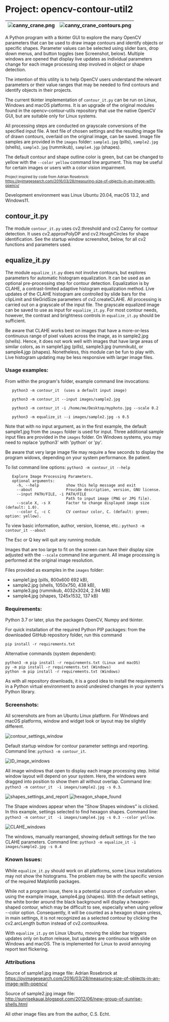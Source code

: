 # Project: opencv-contour-util2

| ![canny_crane.png](images/canny_crane.png) | ![canny_crane_contours.png](images/canny_crane_contours.png) |
| ------------- | ------------- |

A Python program with a tkinter GUI to explore the many OpenCV parameters that can be used to draw image contours and identify objects or specific shapes. Parameter values can be selected using slider bars, drop down menus, and button toggles (see Screenshot, below). Multiple windows are opened that display live updates as individual parameters change for each image processing step involved in object or shape detection.

The intention of this utility is to help OpenCV users understand the relevant parameters or their value ranges that may be needed to find contours and identify objects in their projects.

The current tkinter implementation of `contour_it.py` can be run on Linux, Windows and macOS platforms. It is an upgrade of the original modules found in the opencv-contour-utils repository that use the native OpenCV GUI, but are suitable only for Linux systems.

All processing steps are conducted on grayscale conversions of the specified input file. A text file of chosen settings and the resulting image file of drawn contours, overlaid on the original image, can be saved. Image file samples are provided in the `images` folder: `sample1.jpg` (pills), `sample2.jpg` (shells), `sample3.jpg` (rummikub), `sample4.jgp` (shapes).

The default contour and shape outline color is green, but can be changed to yellow with the `--color yellow` command line argument. This may be useful for certain images or users with a color vision impairment.

<sub>Project inspired by code from Adrian Rosebrock:
https://pyimagesearch.com/2016/03/28/measuring-size-of-objects-in-an-image-with-opencv/
</sub>

Development environment was Linux Ubuntu 20.04, macOS 13.2, and Windows11.

## contour_it.py
The module `contour_it.py` uses cv2.threshold and cv2.Canny for contour detection.
It uses cv2.approxPolyDP and cv2.HoughCircles for shape identification. See the startup window screenshot, below, for all cv2 functions and parameters used.

## equalize_it.py
The module `equalize_it.py` does not involve contours, but explores parameters for automatic histogram equalization. It can be used as an optional pre-processing step for contour detection. Equalization is by CLAHE, a contrast-limited adaptive histogram equalization method. Live updates of the CLAHE histogram are controlled by slide bars for the clipLimit and tileGridSize parameters of cv2.createCLAHE. All processing is carried out on a grayscale of the input file. The grayscale equalized image can be saved to use as input for `equalize_it.py`. For most contour needs, however, the contrast and brightness controls in `equalize_it.py` should be sufficient.

Be aware that CLAHE works best on images that have a more-or-less continuous range of pixel values across the image, as in sample2.jpg (shells). Hence, it does not work well with images that have large areas of similar colors, as in sample1.jpg (pills), sample3.jpg (rummikub), or sample4.jgp (shapes). Nonetheless, this module can be fun to play with. Live histogram updating may be less responsive with larger image files.

### Usage examples:
From within the program's folder, example command line invocations:

       python3 -m contour_it  (uses a default input image)

       python3 -m contour_it --input images/sample2.jpg

       python3 -m contour_it -i /home/me/Desktop/myphoto.jpg --scale 0.2

       python3 -m equalize_it --i images/sample2.jpg -s 0.5

Note that with no input argument, as in the first example, the default sample1.jpg from the `images` folder is used for input. Three additional sample input files are provided in the `images` folder.
 On Windows systems, you may need to replace 'python3' with 'python' or 'py'.

Be aware that very large image file may require a few seconds to display the program widows, depending on your system performance. Be patient.

To list command line options: `python3 -m contour_it --help`
       
       Explore Image Processing Parameters.
       optional arguments:
         -h, --help            show this help message and exit
         --about               Provide description, version, GNU license.
         --input PATH/FILE, -i PATH/FILE
                               Path to input image (PNG or JPG file).
         --scale X, -s X       Factor to change displayed image size (default: 1.0).
         --color C, -c C       CV contour color, C. (default: green; option: yellow).


To view basic information, author, version, license, etc.: `python3 -m contour_it --about`
 
The Esc or Q key will quit any running module.

Images that are too large to fit on the screen can have their display size adjusted with the `--scale` command line argument. All image processing is performed at the original image resolution.

Files provided as examples in the `images` folder:
* sample1.jpg (pills, 800x600 692 kB),
* sample2.jpg (shells, 1050x750, 438 kB),
* sample3.jpg (rummikub, 4032x3024, 2.94 MB)
* sample4.jpg (shapes, 1245x1532, 137 kB)

### Requirements:
Python 3.7 or later, plus the packages OpenCV, Numpy and tkinter.

For quick installation of the required Python PIP packages:
from the downloaded GitHub repository folder, run this command

    pip install -r requirements.txt

Alternative commands (system dependent):

    python3 -m pip install -r requirements.txt (Linux and macOS)
    py -m pip install -r requirements.txt (Windows)
    python -m pip install -r requirements.txt (Windows)

As with all repository downloads, it is a good idea to install the requirements in a Python virtual environment to avoid undesired changes in your system's Python library.

### Screenshots:
All screenshots are from an Ubuntu Linux platform. For Windows and macOS platforms, window and widget look or layout may be slightly different.

![contour_settings_window](images/contour_report_window.png)

Default startup window for contour parameter settings and reporting. Command line: `python3 -m contour_it`.

![ID_image_windows](images/all_image_windows.png)

All image windows that open to display each image processing step. Initial window layout will depend on your system. Here, the windows were dragged into position to show them all without overlap. Command line: `python3 -m contour_it  -i images/sample2.jpg -s 0.3`.

![shapes_settings_and_report](images/shape_report_window.png)
![hexagon_shape_found](images/found_hexagon_screenshot.png)

The Shape windows appear when the "Show Shapes windows" is clicked. In this example, settings selected to find hexagon shapes. Command line: `python3 -m contour_it  -i images/sample4.jpg -s 0.3 --color yellow`.

![CLAHE_windows](images/CLAHE_screenshot.png)

The windows, manually rearranged, showing default settings for the two CLAHE parameters. Command line: `python3 -m equalize_it -i images/sample2.jpg -s 0.4`

### Known Issues:

While `equalize_it.py` should work on all platforms, some Linux installations may not show the histograms. The problem may be with the specific version of the required Matplotlib packages.

While not a program issue, there is a potential source of confusion when using the example image, sample4.jpg (shapes). With the default settings, the white border around the black background will display a hexagon-shaped contour, which may be difficult to see, especially when using yellow --color option. Consequently, it will be counted as a hexagon shape unless, in main settings, it is not recognized as a selected contour by clicking the cv2.arcLength button instead of cv2.contourArea.

With `equalize_it.py` on Linux Ubuntu, moving the slider bar triggers updates only on button release, but updates are continuous with slide on Windows and macOS. The is implemented for Linux to avoid annoying report text flickering.

### Attributions

Source of sample1.jpg image file:
Adrian Rosebrock at https://pyimagesearch.com/2016/03/28/measuring-size-of-objects-in-an-image-with-opencv/

Source of sample2.jpg image file:
http://sunrisekauai.blogspot.com/2012/06/new-group-of-sunrise-shells.html

All other image files are from the author, C.S. Echt.
